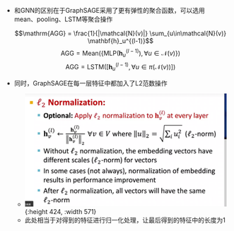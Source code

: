 - 和GNN的区别在于GraphSAGE采用了更有弹性的聚合函数，可以选用mean、pooling、LSTM等聚合操作
  
  $$\mathrm{AGG} = \frac{1}{|\mathcal{N}(v)|} \sum_{u\in\mathcal{N}(v)} \mathbf{h}_u^{(l-1)}$$
  $$\mathrm{AGG} = \mathrm{Mean} \left(\left\{\mathrm{MLP}(\mathbf{h}_u^{(l-1)}), \forall u\in\mathcal{N}(v)\right\}\right)$$
  $$\mathrm{AGG} = \mathrm{LSTM} \left([\mathbf{h}_u^{(l-1)}, \forall u\in\pi(\mathcal{N}(v))]\right)$$
- 同时，GraphSAGE在每一层特征中都加入了L2范数操作
	- ![image.png](../assets/image_1704528988134_0.png){:height 424, :width 571}
	- 此处相当于对得到的特征进行归一化处理，让最后得到的特征中的长度为1
